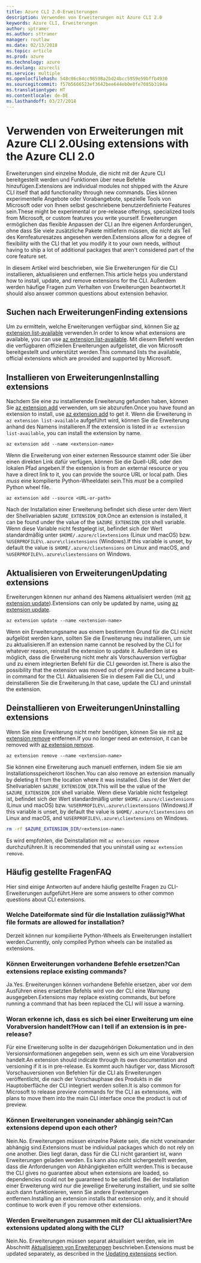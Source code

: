 ```yaml
---
title: Azure CLI 2.0-Erweiterungen
description: Verwenden von Erweiterungen mit Azure CLI 2.0
keywords: Azure CLI, Erweiterungen
author: sptramer
ms.author: sttramer
manager: routlaw
ms.date: 02/13/2018
ms.topic: article
ms.prod: azure
ms.technology: azure
ms.devlang: azurecli
ms.service: multiple
ms.openlocfilehash: 548c06c64cc98598a2bd24bcc5959e59bffb4930
ms.sourcegitcommit: f57b5666523ef3642bee644eb0e0fe7085b3194a
ms.translationtype: HT
ms.contentlocale: de-DE
ms.lasthandoff: 03/27/2018
---
```

# <a name="using-extensions-with-the-azure-cli-20"></a><span data-ttu-id="a462a-104">Verwenden von Erweiterungen mit Azure CLI 2.0</span><span class="sxs-lookup"><span data-stu-id="a462a-104">Using extensions with the Azure CLI 2.0</span></span>

<span data-ttu-id="a462a-105">Erweiterungen sind einzelne Module, die nicht mit der Azure CLI bereitgestellt werden und Funktionen über neue Befehle hinzufügen.</span><span class="sxs-lookup"><span data-stu-id="a462a-105">Extensions are individual modules not shipped with the Azure CLI itself that add functionality through new commands.</span></span> <span data-ttu-id="a462a-106">Dies können experimentelle Angebote oder Vorabangebote, spezielle Tools von Microsoft oder von Ihnen selbst geschriebene benutzerdefinierte Features sein.</span><span class="sxs-lookup"><span data-stu-id="a462a-106">These might be experimental or pre-release offerings, specialized tools from Microsoft, or custom features you write yourself.</span></span> <span data-ttu-id="a462a-107">Erweiterungen ermöglichen das flexible Anpassen der CLI an Ihre eigenen Anforderungen, ohne dass Sie viele zusätzliche Pakete mitliefern müssen, die nicht als Teil des Kernfeaturesatzes angesehen werden.</span><span class="sxs-lookup"><span data-stu-id="a462a-107">Extensions allow for a degree of flexibility with the CLI that let you modify it to your own needs, without having to ship a lot of additional packages that aren't considered part of the core feature set.</span></span>

<span data-ttu-id="a462a-108">In diesem Artikel wird beschrieben, wie Sie Erweiterungen für die CLI installieren, aktualisieren und entfernen.</span><span class="sxs-lookup"><span data-stu-id="a462a-108">This article helps you understand how to install, update, and remove extensions for the CLI.</span></span> <span data-ttu-id="a462a-109">Außerdem werden häufige Fragen zum Verhalten von Erweiterungen beantwortet.</span><span class="sxs-lookup"><span data-stu-id="a462a-109">It should also answer common questions about extension behavior.</span></span>

## <a name="finding-extensions"></a><span data-ttu-id="a462a-110">Suchen nach Erweiterungen</span><span class="sxs-lookup"><span data-stu-id="a462a-110">Finding extensions</span></span>

<span data-ttu-id="a462a-111">Um zu ermitteln, welche Erweiterungen verfügbar sind, können Sie [az extension list-available](/cli/azure/extension?view=azure-cli-latest#az_extension_list_available) verwenden.</span><span class="sxs-lookup"><span data-stu-id="a462a-111">In order to know what extensions are available, you can use [az extension list-available](/cli/azure/extension?view=azure-cli-latest#az_extension_list_available).</span></span> <span data-ttu-id="a462a-112">Mit diesem Befehl werden die verfügbaren offiziellen Erweiterungen aufgelistet, die von Microsoft bereitgestellt und unterstützt werden.</span><span class="sxs-lookup"><span data-stu-id="a462a-112">This command lists the available, official extensions which are provided and supported by Microsoft.</span></span>

## <a name="installing-extensions"></a><span data-ttu-id="a462a-113">Installieren von Erweiterungen</span><span class="sxs-lookup"><span data-stu-id="a462a-113">Installing extensions</span></span>

<span data-ttu-id="a462a-114">Nachdem Sie eine zu installierende Erweiterung gefunden haben, können Sie [az extension add](https://docs.microsoft.com/en-us/cli/azure/extension?view=azure-cli-latest#az_extension_add) verwenden, um sie abzurufen.</span><span class="sxs-lookup"><span data-stu-id="a462a-114">Once you have found an extension to install, use [az extension add](https://docs.microsoft.com/en-us/cli/azure/extension?view=azure-cli-latest#az_extension_add) to get it.</span></span> <span data-ttu-id="a462a-115">Wenn die Erweiterung in `az extension list-available` aufgeführt wird, können Sie die Erweiterung anhand des Namens installieren.</span><span class="sxs-lookup"><span data-stu-id="a462a-115">If the extension is listed in `az extension list-available`, you can install the extension by name.</span></span>

```azurecli
az extension add --name <extension-name>
```

<span data-ttu-id="a462a-116">Wenn die Erweiterung von einer externen Ressource stammt oder Sie über einen direkten Link dafür verfügen, können Sie die Quell-URL oder den lokalen Pfad angeben.</span><span class="sxs-lookup"><span data-stu-id="a462a-116">If the extension is from an external resource or you have a direct link to it, you can provide the source URL or local path.</span></span> <span data-ttu-id="a462a-117">Dies _muss_ eine kompilierte Python-Wheeldatei sein.</span><span class="sxs-lookup"><span data-stu-id="a462a-117">This _must_ be a compiled Python wheel file.</span></span>

```azurecli
az extension add --source <URL-or-path>
```

<span data-ttu-id="a462a-118">Nach der Installation einer Erweiterung befindet sich diese unter dem Wert der Shellvariablen `$AZURE_EXTENSION_DIR`.</span><span class="sxs-lookup"><span data-stu-id="a462a-118">Once an extension is installed, it can be found under the value of the `$AZURE_EXTENSION_DIR` shell variable.</span></span> <span data-ttu-id="a462a-119">Wenn diese Variable nicht festgelegt ist, befindet sich der Wert standardmäßig unter `$HOME/.azure/cliextensions` (Linux und macOS) bzw. `%USERPROFILE%\.azure\cliextensions` (Windows).</span><span class="sxs-lookup"><span data-stu-id="a462a-119">If this variable is unset, by default the value is `$HOME/.azure/cliextensions` on Linux and macOS, and `%USERPROFILE%\.azure\cliextensions` on Windows.</span></span>

## <a name="updating-extensions"></a><span data-ttu-id="a462a-120">Aktualisieren von Erweiterungen</span><span class="sxs-lookup"><span data-stu-id="a462a-120">Updating extensions</span></span>

<span data-ttu-id="a462a-121">Erweiterungen können nur anhand des Namens aktualisiert werden (mit [az extension update](https://docs.microsoft.com/en-us/cli/azure/extension?view=azure-cli-latest#az_extension_update)).</span><span class="sxs-lookup"><span data-stu-id="a462a-121">Extensions can only be updated by name, using [az extension update](https://docs.microsoft.com/en-us/cli/azure/extension?view=azure-cli-latest#az_extension_update).</span></span>

```azurecli
az extension update --name <extension-name>
```

<span data-ttu-id="a462a-122">Wenn ein Erweiterungsname aus einem bestimmten Grund für die CLI nicht aufgelöst werden kann, sollten Sie die Erweiterung neu installieren, um sie zu aktualisieren.</span><span class="sxs-lookup"><span data-stu-id="a462a-122">If an extension name cannot be resolved by the CLI for whatever reason, reinstall the extension to update it.</span></span> <span data-ttu-id="a462a-123">Außerdem ist es möglich, dass die Erweiterung nicht mehr als Vorschauversion verfügbar und zu einem integrierten Befehl für die CLI geworden ist.</span><span class="sxs-lookup"><span data-stu-id="a462a-123">There is also the possibility that the extension was moved out of preview and became a built-in command for the CLI.</span></span> <span data-ttu-id="a462a-124">Aktualisieren Sie in diesem Fall die CLI, und deinstallieren Sie die Erweiterung.</span><span class="sxs-lookup"><span data-stu-id="a462a-124">In that case, update the CLI and uninstall the extension.</span></span>

## <a name="uninstalling-extensions"></a><span data-ttu-id="a462a-125">Deinstallieren von Erweiterungen</span><span class="sxs-lookup"><span data-stu-id="a462a-125">Uninstalling extensions</span></span>

<span data-ttu-id="a462a-126">Wenn Sie eine Erweiterung nicht mehr benötigen, können Sie sie mit [az extension remove](https://docs.microsoft.com/en-us/cli/azure/extension?view=azure-cli-latest#az_extension_remove) entfernen.</span><span class="sxs-lookup"><span data-stu-id="a462a-126">If you no longer need an extension, it can be removed with [az extension remove](https://docs.microsoft.com/en-us/cli/azure/extension?view=azure-cli-latest#az_extension_remove).</span></span>

```azurecli
az extension remove --name <extension-name>
```

<span data-ttu-id="a462a-127">Sie können eine Erweiterung auch manuell entfernen, indem Sie sie am Installationsspeicherort löschen.</span><span class="sxs-lookup"><span data-stu-id="a462a-127">You can also remove an extension manually by deleting it from the location where it was installed.</span></span> <span data-ttu-id="a462a-128">Dies ist der Wert der Shellvariablen `$AZURE_EXTENSION_DIR`.</span><span class="sxs-lookup"><span data-stu-id="a462a-128">This will be the value of the `$AZURE_EXTENSION_DIR` shell variable.</span></span> <span data-ttu-id="a462a-129">Wenn diese Variable nicht festgelegt ist, befindet sich der Wert standardmäßig unter `$HOME/.azure/cliextensions` (Linux und macOS) bzw. `%USERPROFILE%\.azure\cliextensions` (Windows).</span><span class="sxs-lookup"><span data-stu-id="a462a-129">If this variable is unset, by default the value is `$HOME/.azure/cliextensions` on Linux and macOS, and `%USERPROFILE%\.azure\cliextensions` on Windows.</span></span>

```bash
rm -rf $AZURE_EXTENSION_DIR/<extension-name>
```

<span data-ttu-id="a462a-130">Es wird empfohlen, die Deinstallation mit `az extension remove` durchzuführen.</span><span class="sxs-lookup"><span data-stu-id="a462a-130">It is recommended that you uninstall using `az extension remove`.</span></span>

## <a name="faq"></a><span data-ttu-id="a462a-131">Häufig gestellte Fragen</span><span class="sxs-lookup"><span data-stu-id="a462a-131">FAQ</span></span>

<span data-ttu-id="a462a-132">Hier sind einige Antworten auf andere häufig gestellte Fragen zu CLI-Erweiterungen aufgeführt.</span><span class="sxs-lookup"><span data-stu-id="a462a-132">Here are some answers to other common questions about CLI extensions.</span></span>

### <a name="what-file-formats-are-allowed-for-installation"></a><span data-ttu-id="a462a-133">Welche Dateiformate sind für die Installation zulässig?</span><span class="sxs-lookup"><span data-stu-id="a462a-133">What file formats are allowed for installation?</span></span>

<span data-ttu-id="a462a-134">Derzeit können nur kompilierte Python-Wheels als Erweiterungen installiert werden.</span><span class="sxs-lookup"><span data-stu-id="a462a-134">Currently, only compiled Python wheels can be installed as extensions.</span></span>

### <a name="can-extensions-replace-existing-commands"></a><span data-ttu-id="a462a-135">Können Erweiterungen vorhandene Befehle ersetzen?</span><span class="sxs-lookup"><span data-stu-id="a462a-135">Can extensions replace existing commands?</span></span>

<span data-ttu-id="a462a-136">Ja.</span><span class="sxs-lookup"><span data-stu-id="a462a-136">Yes.</span></span> <span data-ttu-id="a462a-137">Erweiterungen können vorhandene Befehle ersetzen, aber vor dem Ausführen eines ersetzten Befehls wird von der CLI eine Warnung ausgegeben.</span><span class="sxs-lookup"><span data-stu-id="a462a-137">Extensions may replace existing commands, but before running a command that has been replaced the CLI will issue a warning.</span></span>

### <a name="how-can-i-tell-if-an-extension-is-in-pre-release"></a><span data-ttu-id="a462a-138">Woran erkenne ich, dass es sich bei einer Erweiterung um eine Vorabversion handelt?</span><span class="sxs-lookup"><span data-stu-id="a462a-138">How can I tell if an extension is in pre-release?</span></span>

<span data-ttu-id="a462a-139">Für eine Erweiterung sollte in der dazugehörigen Dokumentation und in den Versionsinformationen angegeben sein, wenn es sich um eine Vorabversion handelt.</span><span class="sxs-lookup"><span data-stu-id="a462a-139">An extension should indicate through its own documentation and versioning if it is in pre-release.</span></span> <span data-ttu-id="a462a-140">Es kommt auch häufiger vor, dass Microsoft Vorschauversionen von Befehlen für die CLI als Erweiterungen veröffentlicht, die nach der Vorschauphase des Produkts in die Hauptoberfläche der CLI integriert werden sollen.</span><span class="sxs-lookup"><span data-stu-id="a462a-140">It is also common for Microsoft to release preview commands for the CLI as extensions, with plans to move them into the main CLI interface once the product is out of preview.</span></span>

### <a name="can-extensions-depend-upon-each-other"></a><span data-ttu-id="a462a-141">Können Erweiterungen voneinander abhängig sein?</span><span class="sxs-lookup"><span data-stu-id="a462a-141">Can extensions depend upon each other?</span></span>

<span data-ttu-id="a462a-142">Nein.</span><span class="sxs-lookup"><span data-stu-id="a462a-142">No.</span></span> <span data-ttu-id="a462a-143">Erweiterungen müssen einzelne Pakete sein, die nicht voneinander abhängig sind.</span><span class="sxs-lookup"><span data-stu-id="a462a-143">Extensions must be individual packages which do not rely on one another.</span></span> <span data-ttu-id="a462a-144">Dies liegt daran, dass für die CLI nicht garantiert ist, wann Erweiterungen geladen werden. Es kann also nicht sichergestellt werden, dass die Anforderungen von Abhängigkeiten erfüllt werden.</span><span class="sxs-lookup"><span data-stu-id="a462a-144">This is because the CLI gives no guarantee about when extensions are loaded, so dependencies could not be guaranteed to be satisfied.</span></span> <span data-ttu-id="a462a-145">Bei der Installation einer Erweiterung wird nur die jeweilige Erweiterung installiert, und sie sollte auch dann funktionieren, wenn Sie andere Erweiterungen entfernen.</span><span class="sxs-lookup"><span data-stu-id="a462a-145">Installing an extension installs that extension only, and it should continue to work even if you remove other extensions.</span></span>

### <a name="are-extensions-updated-along-with-the-cli"></a><span data-ttu-id="a462a-146">Werden Erweiterungen zusammen mit der CLI aktualisiert?</span><span class="sxs-lookup"><span data-stu-id="a462a-146">Are extensions updated along with the CLI?</span></span>

<span data-ttu-id="a462a-147">Nein.</span><span class="sxs-lookup"><span data-stu-id="a462a-147">No.</span></span> <span data-ttu-id="a462a-148">Erweiterungen müssen separat aktualisiert werden, wie im Abschnitt [Aktualisieren von Erweiterungen](#updating-extensions) beschrieben.</span><span class="sxs-lookup"><span data-stu-id="a462a-148">Extensions must be updated separately, as described in the [Updating extensions](#updating-extensions) section.</span></span>
